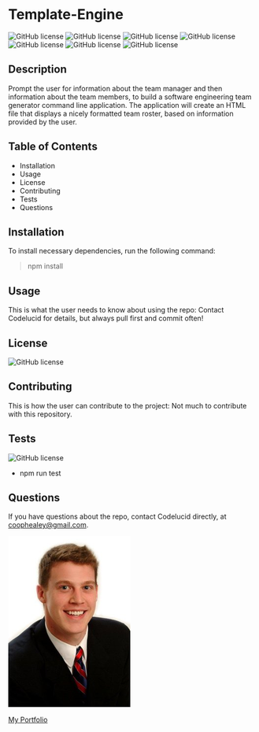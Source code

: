 # Template-Engine

![GitHub license](https://img.shields.io/badge/Skill-HTML-brightgreen) ![GitHub license](https://img.shields.io/badge/Skill-CSS-blue) ![GitHub license](https://img.shields.io/badge/Skill-JavaScript-red) ![GitHub license](https://img.shields.io/badge/Skill-Express-yellow) ![GitHub license](https://img.shields.io/badge/Skill-Sequelize-green) ![GitHub license](https://img.shields.io/badge/Dependency-Inquirer-orange) ![GitHub license](https://img.shields.io/badge/Dependency-Jest-green) 

## Description  

Prompt the user for information about the team manager and then information about the team members, to build a software engineering team generator command line application.  The application will create an HTML file that displays a nicely formatted team roster, based on information provided by the user.

## Table of Contents
- Installation 
- Usage
- License
- Contributing
- Tests
- Questions  

## Installation  

To install necessary dependencies, run the following command:
>npm install  

## Usage  

This is what the user needs to know about using the repo:
Contact Codelucid for details, but always pull first and commit often!  

## License  

![GitHub license](https://img.shields.io/badge/license-None-brightgreen)

## Contributing  

This is how the user can contribute to the project:
Not much to contribute with this repository.  

## Tests  

![GitHub license](https://img.shields.io/badge/Test-Jest-brightgreen)
- npm run test

## Questions  

If you have questions about the repo, contact Codelucid directly, at coophealey@gmail.com.

[![My Profile Picture](/profilePic.png)](https://github.com/codelucid "My Profile Picture")

[My Portfolio](https://codelucid.github.io/Portfolio/ "My Portfolio")